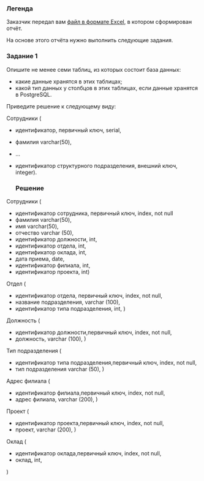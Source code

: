### Легенда

Заказчик передал вам [файл в формате Excel](https://github.com/netology-code/sdb-homeworks/blob/main/resources/hw-12-1.xlsx), в котором сформирован отчёт. 

На основе этого отчёта нужно выполнить следующие задания.

### Задание 1

Опишите не менее семи таблиц, из которых состоит база данных:

- какие данные хранятся в этих таблицах;
- какой тип данных у столбцов в этих таблицах, если данные хранятся в PostgreSQL.

Приведите решение к следующему виду:

Сотрудники (

- идентификатор, первичный ключ, serial,
- фамилия varchar(50),
- ...
- идентификатор структурного подразделения, внешний ключ, integer).

  ### Решение
Сотрудники (
- идентификатор сотрудника, первичный ключ, index, not null
- фамилия varchar(50),
- имя varchar(50),
- отчество varchar (50),
- идентификатор должности, int,
- идентификатор отдела, int,
- идентификатор оклада, int,
- дата приема, date,
- идентификатор филиала, int,
- идентификатор проекта, int)

Отдел ( 

- идентификатор отдела, первичный ключ, index, not null,
- название подразделения, varchar (100),
- идентификатор типа подразделения, int,
)

Должность (

- идентификатор должности,первичный ключ,  index, not null,
- должность, varchar (100),
)

Тип подразделения (

- идентификатор типа подразделения,первичный ключ,  index, not null,
- тип подразделения varchar (50),
)

Адрес филиала (

- идентификатор филиала,первичный ключ,  index, not null,
- адрес филиала, varchar (200),
)

Проект (

- идентификатор проекта,первичный ключ, index, not null,
- проект, varchar (200),
)

Оклад (

- идентификатор оклада,первичный ключ,  index, not null,
- оклад, int,

)

